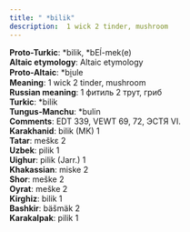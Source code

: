 ```yaml
---
title: " *bilik"
description:  1 wick 2 tinder, mushroom
---
```


<strong>Proto-Turkic</strong>:  *bilik, *bEĺ-mek(e)<br>
<strong>Altaic etymology</strong>:  Altaic etymology<br>
<strong> Proto-Altaic</strong>:  *bi̯ule<br>
<strong>Meaning</strong>:  1 wick 2 tinder, mushroom<br>
<strong>Russian meaning</strong>:  1 фитиль 2 трут, гриб<br>
<strong>Turkic</strong>:  *bilik<br>
<strong>Tungus-Manchu</strong>:  *bulin<br>
<strong>Comments</strong>:  EDT 339, VEWT 69, 72, ЭСТЯ VI.<br>
<strong>Karakhanid</strong>:  bilik (MK) 1<br>
<strong>Tatar</strong>:  meškɛ 2<br>
<strong>Uzbek</strong>:  pilik 1<br>
<strong>Uighur</strong>:  pilik (Jarr.) 1<br>
<strong>Khakassian</strong>:  miske 2<br>
<strong>Shor</strong>:  meške 2<br>
<strong>Oyrat</strong>:  meške 2<br>
<strong>Kirghiz</strong>:  bilik 1<br>
<strong>Bashkir</strong>:  bäšmäk 2<br>
<strong>Karakalpak</strong>:  pilik 1<br>



